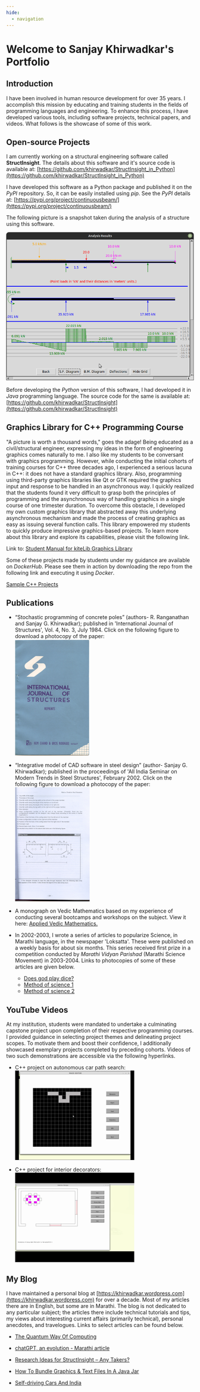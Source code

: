 ```yaml
---
hide:
  - navigation
---
```


# Welcome to Sanjay Khirwadkar's Portfolio

## **Introduction**

I have been involved in human resource development for over 35 years. I accomplish this mission 
by educating and training students in the fields of programming languages and engineering. 
To enhance this process, I have developed various tools, including software projects, technical papers, and videos.
What follows is the showcase of some of this work.

## **Open-source Projects**

I am currently working on a structural engineering software called **StructInsight**.
The details about this software and it's source code is available at:
 [https://github.com/khirwadkar/StructInsight_in_Python](https://github.com/khirwadkar/StructInsight_in_Python)

I have developed this software as a Python package and published it on the *PyPI* repository. So, it can be easily
installed using *pip*. See the *PyPI* details at: [https://pypi.org/project/continuousbeam/](https://pypi.org/project/continuousbeam/)

The following picture is a snapshot taken during the analysis of a structure using this software.

![A screenshot from StructInsight](images/CB2-analysis_2.png)

Before developing the *Python* version of this software, I had developed it in *Java* programming language.
The source code for the same is available at:
 [https://github.com/khirwadkar/StructInsight](https://github.com/khirwadkar/StructInsight)

## **Graphics Library for C++ Programming Course**

 "A picture is worth a thousand words," goes the adage! Being educated as a civil/structural engineer, expressing my ideas in the form of engineering graphics comes naturally to me. 
I also like my students to be conversant with graphics programming. However, while conducting the initial cohorts of training courses for C++ three decades ago, 
I experienced a serious lacuna in C++: it does not have a standard graphics library. Also, programming using third-party graphics libraries like Qt or GTK required 
the graphics input and response to be handled in an asynchronous way. I quickly realized that the students found it very difficult 
to grasp both the principles of programming and the asynchronous way of handling graphics in a single course of one trimester duration. 
To overcome this obstacle, I developed my own custom graphics library that abstracted away this underlying asynchronous mechanism and 
made the process of creating graphics as easy as issuing several function calls. This library empowered my students to quickly produce 
impressive graphics-based projects. To learn more about this library and explore its capabilities, please visit the following link.
  
 Link to: [Student Manual for kiteLib Graphics Library](assets/kiteLib_Manual.html) 

Some of these projects made by students under my guidance are available on *DockerHub*. Please see them in action
by downloading the repo from the following link and executing it using *Docker*.

 [Sample C++ Projects](https://hub.docker.com/r/kitenagpur/cpp_projects_demo/)

## **Publications**

 - “Stochastic programming of concrete poles” (authors- R. Ranganathan and Sanjay G. Khirwadkar); published in
   'International Journal of Structures', Vol. 4, No. 3, July 1984. Click on the following figure to
   download a photocopy of the paper:<BR>
   [![Reliability Paper](images/Relb-paper-cover-reduced.png)](assets/paper-1-Reliability.pdf)

 - “Integrative model of CAD software in steel design” (author- Sanjay G. Khirwadkar); published in the proceedings
   of 'All India Seminar on Modern Trends in Steel Structures', February 2002. Click on the following figure
   to download a photocopy of the paper:<BR>
   [![Steel Structures Paper](images/Steel-paper-3-reduced.png)](assets/paper-2-Steel-Structures.pdf)

 - A monograph on Vedic Mathematics based on my experience of conducting several bootcamps and workshops on the
   subject. View it here: [Applied Vedic Mathematics.](https://gist.github.com/khirwadkar/4d36abcf260d4189d3eb01a3f0a12d84)

 - In 2002-2003, I wrote a series of articles to popularize Science, in Marathi language, in the newspaper 'Loksatta'. 
   These were published on a weekly basis for about six months. This series received first prize in a competition conducted by
   *Marathi Vidyan Parishad* (Marathi Science Movement) in 2003-2004. Links to photocopies of some of these articles
   are given below.
    - [Does god play dice?](https://khirwadkar.wordpress.com/2013/01/03/does-god-play-dice/)
    - [Method of science 1](https://khirwadkar.wordpress.com/2013/01/11/method-of-science-1/)
    - [Method of science 2](https://khirwadkar.wordpress.com/2013/01/14/method-of-science-2/)

## **YouTube Videos**

At my institution, students were mandated to undertake a culminating capstone project upon completion of 
their respective programming courses. I provided guidance in selecting project themes and delineating project scopes. 
To motivate them and boost their confidence, I additionally showcased exemplary projects completed by preceding cohorts. 
Videos of two such demonstrations are accessible via the following hyperlinks.

 - C++ project on autonomous car path search: <BR />
   [![Path search](images/Clip-3_mp4_3.png)](https://youtu.be/y4jpuHVi6JA)

 - C++ project for interior decorators: <BR />
   [![Interior](images/Clip-3A_mp4_4.png)](https://youtu.be/4waxkW7wPdQ)


## **My Blog**

I have maintained a personal blog at [https://khirwadkar.wordpress.com](https://khirwadkar.wordpress.com) for over a decade. 
Most of my articles there are in English, but some are in Marathi. 
The blog is not dedicated to any particular subject; the articles there include technical tutorials and tips, 
my views about interesting current affairs (primarily technical), personal anecdotes, and travelogues. 
Links to select articles can be found below.

 - [The Quantum Way Of Computing](https://khirwadkar.wordpress.com/2020/08/03/the-quantum-way-of-computing/)

 - [chatGPT, an evolution - Marathi article](https://khirwadkar.wordpress.com/2023/01/29/chatgpt-%e0%a4%8f%e0%a4%95-%e0%a4%89%e0%a4%a4%e0%a5%8d%e0%a4%95%e0%a5%8d%e0%a4%b0%e0%a4%be%e0%a4%82%e0%a4%a4%e0%a5%80/)

 - [Research Ideas for StructInsight – Any Takers?](https://khirwadkar.wordpress.com/2024/05/01/research-ideas-for-structinsight-any-takers/)

 - [How To Bundle Graphics & Text Files In A Java Jar](https://khirwadkar.wordpress.com/2020/04/11/how-to-bundle-graphics-n-text-files-in-a-java-jar/)

 - [Self-driving Cars And India](https://khirwadkar.wordpress.com/2017/09/04/self-driving-cars-and-india/)








